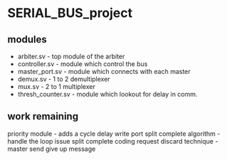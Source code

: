 # SERIAL_BUS_project
## modules
* arbiter.sv - top module of the arbiter
* controller.sv - module which control the bus 
* master_port.sv - module which connects with each master
* demux.sv - 1 to 2 demultiplexer
* mux.sv - 2 to 1 multiplexer
* thresh_counter.sv - module which lookout for delay in comm.

## work remaining
priority module - adds a cycle delay
write port
split complete algorithm - handle the loop issue
split complete coding 
request discard technique - master send give up message

